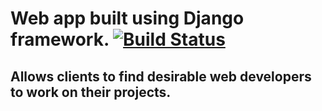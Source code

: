 # Web app built using Django framework. [![Build Status](https://travis-ci.org/davedodea/CI-Project5.svg?branch=master)](https://travis-ci.org/davedodea/CI-Project5)

## Allows clients to find desirable web developers to work on their projects.